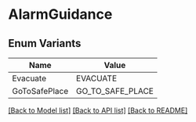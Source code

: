 # AlarmGuidance

## Enum Variants

| Name | Value |
|---- | -----|
| Evacuate | EVACUATE |
| GoToSafePlace | GO_TO_SAFE_PLACE |


[[Back to Model list]](../README.md#documentation-for-models) [[Back to API list]](../README.md#documentation-for-api-endpoints) [[Back to README]](../README.md)


